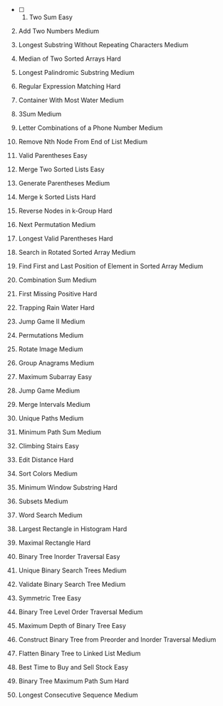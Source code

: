 - [ ] 1. Two Sum Easy

2. Add Two Numbers Medium

3. Longest Substring Without Repeating Characters Medium

4. Median of Two Sorted Arrays Hard

5. Longest Palindromic Substring Medium

10. Regular Expression Matching Hard

11. Container With Most Water Medium

15. 3Sum Medium

17. Letter Combinations of a Phone Number Medium

19. Remove Nth Node From End of List Medium

20. Valid Parentheses Easy

21. Merge Two Sorted Lists Easy

22. Generate Parentheses Medium

23. Merge k Sorted Lists Hard

25. Reverse Nodes in k-Group Hard

31. Next Permutation Medium

32. Longest Valid Parentheses Hard

33. Search in Rotated Sorted Array Medium

34. Find First and Last Position of Element in Sorted Array Medium

39. Combination Sum Medium

41. First Missing Positive Hard

42. Trapping Rain Water Hard

45. Jump Game II Medium

46. Permutations Medium

48. Rotate Image Medium

49. Group Anagrams Medium

53. Maximum Subarray Easy

55. Jump Game Medium

56. Merge Intervals Medium

62. Unique Paths Medium

64. Minimum Path Sum Medium

70. Climbing Stairs Easy

72. Edit Distance Hard

75. Sort Colors Medium

76. Minimum Window Substring Hard

78. Subsets Medium

79. Word Search Medium

84. Largest Rectangle in Histogram Hard

85. Maximal Rectangle Hard

94. Binary Tree Inorder Traversal Easy

96. Unique Binary Search Trees Medium

98. Validate Binary Search Tree Medium

101. Symmetric Tree Easy

102. Binary Tree Level Order Traversal Medium

104. Maximum Depth of Binary Tree Easy

105. Construct Binary Tree from Preorder and Inorder Traversal Medium

114. Flatten Binary Tree to Linked List Medium

121. Best Time to Buy and Sell Stock Easy

124. Binary Tree Maximum Path Sum Hard

128. Longest Consecutive Sequence Medium
